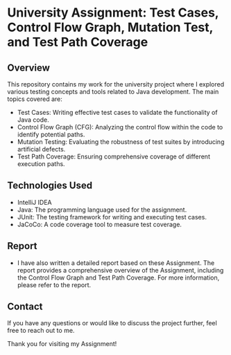 # University Assignment: Test Cases, Control Flow Graph, Mutation Test, and Test Path Coverage

## Overview
This repository contains my work for the university project where I explored various testing concepts and tools related to Java development. The main topics covered are:
- Test Cases: Writing effective test cases to validate the functionality of Java code.
- Control Flow Graph (CFG): Analyzing the control flow within the code to identify potential paths.
- Mutation Testing: Evaluating the robustness of test suites by introducing artificial defects.
- Test Path Coverage: Ensuring comprehensive coverage of different execution paths.
## Technologies Used
- IntelliJ IDEA
- Java: The programming language used for the assignment.
- JUnit: The testing framework for writing and executing test cases.
- JaCoCo: A code coverage tool to measure test coverage.

## Report
- I have also written a detailed report based on these Assignment. The report provides a comprehensive overview of the Assignment, including the Control Flow Graph and Test Path Coverage. For more information, please refer to the report.


## Contact

If you have any questions or would like to discuss the project further, feel free to reach out to me.

Thank you for visiting my Assignment!
